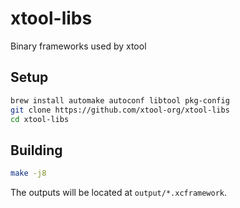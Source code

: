 # xtool-libs

Binary frameworks used by xtool

## Setup

```bash
brew install automake autoconf libtool pkg-config
git clone https://github.com/xtool-org/xtool-libs
cd xtool-libs
```

## Building

```bash
make -j8
```

The outputs will be located at `output/*.xcframework`.
